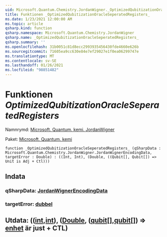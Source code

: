 ```yaml
---
uid: Microsoft.Quantum.Chemistry.JordanWigner._OptimizedQubitizationOracleSeperatedRegisters_
title: Funktionen _OptimizedQubitizationOracleSeperatedRegisters_
ms.date: 1/23/2021 12:00:00 AM
ms.topic: article
qsharp.kind: function
qsharp.namespace: Microsoft.Quantum.Chemistry.JordanWigner
qsharp.name: _OptimizedQubitizationOracleSeperatedRegisters_
qsharp.summary: ''
ms.openlocfilehash: 31b0051c81d8ecc2993935456430fde4660e626b
ms.sourcegitcommit: 71605ea9cc630e84e7ef29027e1f0ea06299747e
ms.translationtype: MT
ms.contentlocale: sv-SE
ms.lasthandoff: 01/26/2021
ms.locfileid: "98851482"
---
```

# <a name="_optimizedqubitizationoracleseperatedregisters_-function"></a>Funktionen _OptimizedQubitizationOracleSeperatedRegisters_

Namnrymd: [Microsoft. Quantum. kemi. JordanWigner](xref:Microsoft.Quantum.Chemistry.JordanWigner)

Paket: [Microsoft. Quantum. kemi](https://nuget.org/packages/Microsoft.Quantum.Chemistry)




```qsharp
function _OptimizedQubitizationOracleSeperatedRegisters_ (qSharpData : Microsoft.Quantum.Chemistry.JordanWigner.JordanWignerEncodingData, targetError : Double) : ((Int, Int), (Double, ((Qubit[], Qubit[]) => Unit is Adj + Ctl)))
```


## <a name="input"></a>Indata

### <a name="qsharpdata--jordanwignerencodingdata"></a>qSharpData: [JordanWignerEncodingData](xref:Microsoft.Quantum.Chemistry.JordanWigner.JordanWignerEncodingData)




### <a name="targeterror--double"></a>targetError: [dubbel](xref:microsoft.quantum.lang-ref.double)





## <a name="output--intintdoublequbitqubit--unit--is-adj--ctl"></a>Utdata: (([int](xref:microsoft.quantum.lang-ref.int),[int](xref:microsoft.quantum.lang-ref.int)), ([Double](xref:microsoft.quantum.lang-ref.double), ([qubit](xref:microsoft.quantum.lang-ref.qubit)[],[qubit](xref:microsoft.quantum.lang-ref.qubit)[]) => [enhet](xref:microsoft.quantum.lang-ref.unit)  är just + CTL)

